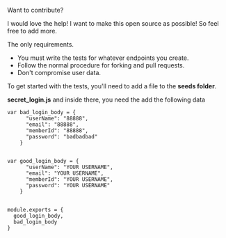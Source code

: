 Want to contribute?

I would love the help! I want to make this open source as possible! So feel free to add more.

The only requirements.

- You must write the tests for whatever endpoints you create.
- Follow the normal procedure for forking and pull requests.
- Don't compromise user data.

To get started with the tests, you'll need to add a file to the __seeds folder__.

__secret_login.js__ and inside there, you need the add the following data
```
var bad_login_body = {
      "userName": "88888",
      "email": "88888",
      "memberId": "88888",
      "password": "badbadbad"
    }


var good_login_body = {
      "userName": "YOUR USERNAME",
      "email": "YOUR USERNAME",
      "memberId": "YOUR USERNAME",
      "password": "YOUR USERNAME"
    }


module.exports = {
  good_login_body,
  bad_login_body
}
```
